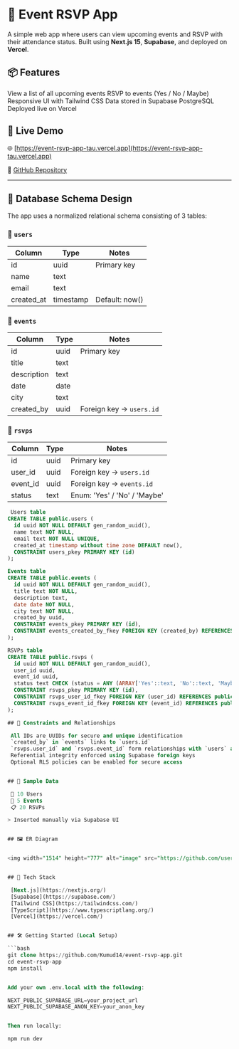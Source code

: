 # 🎉 Event RSVP App

A simple web app where users can view upcoming events and RSVP with their attendance status. Built using **Next.js 15**, **Supabase**, and deployed on **Vercel**.

## 📦 Features

 View a list of all upcoming events
 RSVP to events (Yes / No / Maybe)
 Responsive UI with Tailwind CSS
Data stored in Supabase PostgreSQL
 Deployed live on Vercel

## 🔗 Live Demo

🌐 [https://event-rsvp-app-tau.vercel.app](https://event-rsvp-app-tau.vercel.app)

📁 [GitHub Repository](https://github.com/Kumud14/event-rsvp-app)

---

## 🧠 Database Schema Design

The app uses a normalized relational schema consisting of 3 tables:

### 👤 `users`

| Column     | Type    | Notes              |
|------------|---------|--------------------|
| id         | uuid    | Primary key        |
| name       | text    |                    |
| email      | text    |                    |
| created_at | timestamp | Default: now()  |

### 📅 `events`

| Column     | Type    | Notes                         |
|------------|---------|-------------------------------|
| id         | uuid    | Primary key                   |
| title      | text    |                               |
| description| text    |                               |
| date       | date    |                               |
| city       | text    |                               |
| created_by | uuid    | Foreign key → `users.id`      |

### 📝 `rsvps`

| Column     | Type    | Notes                         |
|------------|---------|-------------------------------|
| id         | uuid    | Primary key                   |
| user_id    | uuid    | Foreign key → `users.id`      |
| event_id   | uuid    | Foreign key → `events.id`     |
| status     | text    | Enum: 'Yes' / 'No' / 'Maybe'  |


```sql
 Users table
CREATE TABLE public.users (
  id uuid NOT NULL DEFAULT gen_random_uuid(),
  name text NOT NULL,
  email text NOT NULL UNIQUE,
  created_at timestamp without time zone DEFAULT now(),
  CONSTRAINT users_pkey PRIMARY KEY (id)
);

Events table
CREATE TABLE public.events (
  id uuid NOT NULL DEFAULT gen_random_uuid(),
  title text NOT NULL,
  description text,
  date date NOT NULL,
  city text NOT NULL,
  created_by uuid,
  CONSTRAINT events_pkey PRIMARY KEY (id),
  CONSTRAINT events_created_by_fkey FOREIGN KEY (created_by) REFERENCES public.users(id)
);

RSVPs table
CREATE TABLE public.rsvps (
  id uuid NOT NULL DEFAULT gen_random_uuid(),
  user_id uuid,
  event_id uuid,
  status text CHECK (status = ANY (ARRAY['Yes'::text, 'No'::text, 'Maybe'::text])),
  CONSTRAINT rsvps_pkey PRIMARY KEY (id),
  CONSTRAINT rsvps_user_id_fkey FOREIGN KEY (user_id) REFERENCES public.users(id),
  CONSTRAINT rsvps_event_id_fkey FOREIGN KEY (event_id) REFERENCES public.events(id)
);

## 🔐 Constraints and Relationships

 All IDs are UUIDs for secure and unique identification
 `created_by` in `events` links to `users.id`
 `rsvps.user_id` and `rsvps.event_id` form relationships with `users` and `events`
 Referential integrity enforced using Supabase foreign keys
 Optional RLS policies can be enabled for secure access


## 🧪 Sample Data

 👥 10 Users
 📆 5 Events
 📋 20 RSVPs

> Inserted manually via Supabase UI


## 🖼️ ER Diagram


<img width="1514" height="777" alt="image" src="https://github.com/user-attachments/assets/6877aecd-4e4d-4854-b3a1-147e7474ade5" />


## 🚀 Tech Stack

 [Next.js](https://nextjs.org/)
 [Supabase](https://supabase.com/)
 [Tailwind CSS](https://tailwindcss.com/)
 [TypeScript](https://www.typescriptlang.org/)
 [Vercel](https://vercel.com/)


## 🛠️ Getting Started (Local Setup)

```bash
git clone https://github.com/Kumud14/event-rsvp-app.git
cd event-rsvp-app
npm install


Add your own .env.local with the following:

NEXT_PUBLIC_SUPABASE_URL=your_project_url
NEXT_PUBLIC_SUPABASE_ANON_KEY=your_anon_key


Then run locally:

npm run dev
